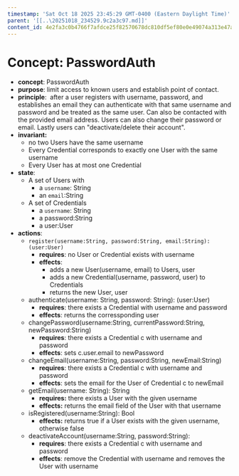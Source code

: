 ```yaml
---
timestamp: 'Sat Oct 18 2025 23:45:29 GMT-0400 (Eastern Daylight Time)'
parent: '[[..\20251018_234529.9c2a3c97.md]]'
content_id: 4e2fa3c0b4766f7afdce25f82570678dc810df5ef80e0e49074a313e47afcb7d
---
```


# Concept: PasswordAuth

* **concept**: PasswordAuth
* **purpose**: limit access to known users and establish point of contact.
* **principle**:  after a user registers with username, password, and establishes an email they can authenticate with that same username and password and be treated as the same user. Can also be contacted with the provided email address. Users can also change their password or email. Lastly users can "deactivate/delete their account".
* **invariant:**
  * no two Users have the same username
  * Every Credential corresponds to exactly one User with the same username
  * Every User has at most one Credential
* **state**:
  * A set of Users with
    * a `username`: String
    * an `email`:String
  * A set of Credentials
    * a `username`: String
    * a password:String
    * a user:User
* **actions**:
  * `register(username:String, password:String, email:String): (user:User)`
    * **requires**: no User or Credential exists with username
    * **effects**:
      * adds a new User(username, email) to Users, user
      * adds a new Credential(username, password, user) to Credentials
      * returns the new User, user
  * authenticate(username: String, password: String): (user:User)
    * **requires**: there exists a Credential with username and password
    * **effects**: returns the corressponding user
  * changePassword(username:String, currentPassword:String, newPassword:String)
    * **requires**: there exists a Credential c with username and password
    * **effects**: sets c.user.email to newPassword
  * changeEmail(username:String, password:String, newEmail:String)
    * **requires**: there exists a Credential c with username and password
    * **effects**: sets the email for the User of Credential c to newEmail
  * getEmail(username: String): String
    * **requires:** there exists a User with the given username
    * **effects:** returns the email field of the User with that username
  * isRegistered(username:String): Bool
    * **effects:** returns true if a User exists with the given username, otherwise false
  * deactivateAccount(username:String, password:String):
    * **requires**: there exists a Credential c with username and password
    * **effects**: remove the Credential with username and removes the User with username

